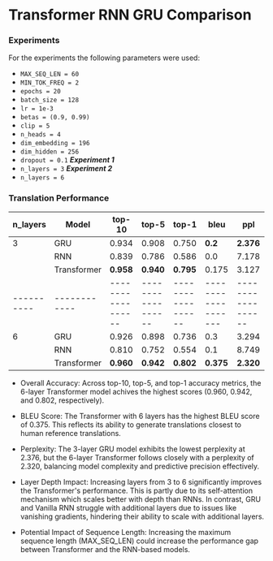 # Transformer RNN GRU Comparison

### Experiments
For the experiments the following parameters were used:
- `MAX_SEQ_LEN = 60`
- `MIN_TOK_FREQ = 2`
- `epochs = 20`
- `batch_size = 128`
- `lr = 1e-3`
- `betas = (0.9, 0.99)`
- `clip = 5`
- `n_heads = 4`
- `dim_embedding = 196`
- `dim_hidden = 256`
- `dropout = 0.1`
__*Experiment 1*__
- `n_layers = 3`
__*Experiment 2*__
- `n_layers = 6`


### Translation Performance
| n_layers | Model      | top-10           | top-5            | top-1            | bleu              | ppl              |
|----------|------------|------------------|------------------|------------------|-------------------|------------------|
| 3        | GRU        | 0.934            | 0.908            | 0.750            | **0.2**               | **2.376**        |
|          | RNN        | 0.839            | 0.786            | 0.586            | 0.0               | 7.178            |
|          | Transformer| **0.958**        | **0.940**        | **0.795**        | 0.175             | 3.127            |
|----------|------------|------------------|------------------|------------------|-------------------|------------------|
| 6        | GRU        | 0.926            | 0.898            | 0.736            | 0.3               | 3.294            |
|          | RNN        | 0.810            | 0.752            | 0.554            | 0.1               | 8.749            |
|          | Transformer| **0.960**        | **0.942**        | **0.802**        | **0.375**         | **2.320**        |

- Overall Accuracy: Across top-10, top-5, and top-1 accuracy metrics, the 6-layer Transformer model achives the highest scores (0.960, 0.942, and 0.802, respectively).
- BLEU Score: The Transformer with 6 layers has the highest BLEU score of 0.375. This reflects its ability to generate translations closest to human reference translations.
- Perplexity: The 3-layer GRU model exhibits the lowest perplexity at 2.376, but the 6-layer Transformer follows closely with a perplexity of 2.320, balancing model complexity and predictive precision effectively.

- Layer Depth Impact: Increasing layers from 3 to 6 significantly improves the Transformer's performance. This is partly due to its self-attention mechanism which scales better with depth than RNNs. In contrast, GRU and Vanilla RNN struggle with additional layers due to issues like vanishing gradients, hindering their ability to scale with additional layers.
- Potential Impact of Sequence Length: Increasing the maximum sequence length (MAX_SEQ_LEN) could increase the performance gap between Transformer and the RNN-based models.
